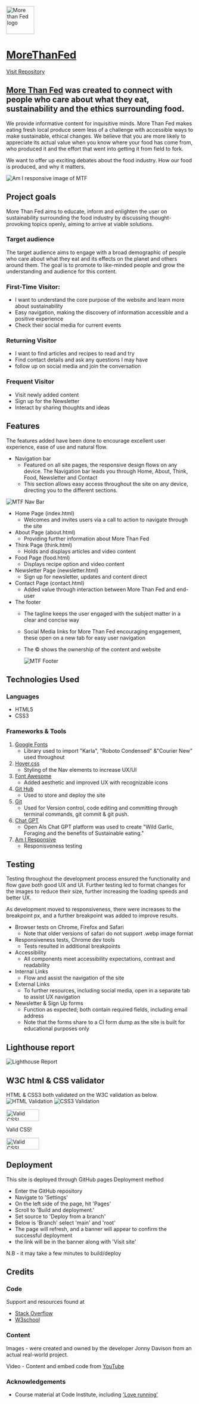 <img class="page-logo" src="images/mtflogo2.webp" alt="More than Fed logo" height="75px" width="75px">

# [MoreThanFed](https://jonnydavison.github.io/MoreThanFed/index.html)              
[Visit Repository](https://github.com/JonnyDavison/MoreThanFed)

## [More Than Fed](https://jonnydavison.github.io/MoreThanFed/index.html) was created to connect with people who care about what they eat, sustainability and the ethics surrounding food.
We provide informative content for inquisitive minds. More Than Fed makes eating fresh local produce seem less of a challenge with accessible ways to make sustainable, ethical changes. We believe that you are more likely to appreciate its actual value when you know where your food has come from, who produced it and the effort that went into getting it from field to fork.

We want to offer up exciting debates about the food industry. How our food is produced, and why it matters.


![Am I responsive image of MTF](images/mtfamiresponsive.webp)


## Project goals
More Than Fed aims to educate, inform and enlighten the user on sustainability surrounding the food industry by discussing thought-provoking topics openly, aiming to arrive at viable solutions. 

### Target audience
The target audience aims to engage with a broad demographic of people who care about what they eat and its effects on the planet and others around them. The goal is to promote to like-minded people and grow the understanding and audience for this content. 

### First-Time Visitor:
- I want to understand the core purpose of the website and learn more about sustainability 
- Easy navigation, making the discovery of information accessible and a positive experience
- Check their social media for current events

### Returning Visitor
- I want to find articles and recipes to read and try
- Find contact details and ask any questions I may have
- follow up on social media and join the conversation

### Frequent Visitor
- Visit newly added content
- Sign up for the Newsletter
- Interact by sharing thoughts and ideas

## Features 

The features added have been done to encourage excellent user experience, ease of use and natural flow. 

- Navigation bar
    - Featured on all site pages, the responsive design flows on any device. The Navigation bar leads you through Home, About, Think, Food, Newsletter and Contact
    - This section allows easy access throughout the site on any device, directing you to the different sections. 

![MTF Nav Bar](images/mtfnavbar.webp)

- Home Page (index.html)
    - Welcomes and invites users via a call to action to navigate through the site
- About Page (about.html)
    - Providing further information about More Than Fed
- Think Page (think.html)
    - Holds and displays articles and video content
- Food Page (food.html)
    - Displays recipe option and video content
- Newsletter Page (newsletter.html)
    - Sign up for newsletter, updates and content direct
- Contact Page (contact.html)
    - Added value through interaction between More Than Fed and end-user
- The footer 
    - The tagline keeps the user engaged with the subject matter in a clear and concise way
    - Social Media links for More Than Fed encouraging engagement, these open on a new tab for easy user navigation
    - The © shows the ownership of the content and website
     
        ![MTF Footer](images/mtffooter.webp)


## Technologies Used
 ### Languages 
- HTML5
- CSS3

### Frameworks & Tools
1. [Google Fonts](https://fonts.google.com/about)
     - Library used to import "Karla", "Roboto Condensed" &"Courier New" used throughout
2. [Hover.css](https://www.w3schools.com/cssref/sel_hover.php)      
    - Styling of the Nav elements to increase UX/UI 
3. [Font Awesome](https://fontawesome.com/)
    - Added aesthetic and improved UX with recognizable icons
4. [Git Hub](https://github.com/JonnyDavison/MoreThanFed)
    - Used to store and deploy the site 
5. [Git](https://www.gitpod.io/)
    - Used for Version control, code editing and committing through terminal commands, git commit & git push. 
6. [Chat GPT](https://openai.com/blog/chatgpt/)
    - Open AIs Chat GPT platform was used to create "Wild Garlic, Foraging and the benefits of Sustainable eating."
7. [Am I Responsive](https://ui.dev/amiresponsive)
    - Responisveness testing



## Testing 
Testing throughout the development process ensured the functionality and flow gave both good UX and UI. Further testing led to format changes for the images to reduce their size, further increasing the loading speeds and better UX. 

As development moved to responsiveness, there were increases to the breakpoint px, and a further breakpoint was added to improve results.  

- Browser tests on Chrome, Firefox and Safari
    - Note that older versions of safari do not support .webp image format
- Responsiveness tests, Chrome dev tools
    - Tests resulted in additional breakpoints
-  Accessibility 
    - All components meet accessibility expectations, contrast and readability 
- Internal Links 
    - Flow and assist the navigation of the site
- External Links    
    - To further resources, including social media, open in a separate tab to assist UX navigation
- Newsletter & Sign Up forms
    - Function as expected; both contain required fields, including email address
    - Note that the forms share to a CI form dump as the site is built for educational purposes only 


## Lighthouse report
![Lighthouse Report](images/mtflighthouse.webp)


## W3C html & CSS validator 
HTML & CSS3 both validated on the W3C validation as below.
![HTML Validation](images/htmlvalidation.webp)
![CSS3 Validation](images/css3validation.webp)
<p>
    <a href="https://jigsaw.w3.org/css-validator/check/referer">
        <img style="border:0;width:88px;height:31px"
            src="https://jigsaw.w3.org/css-validator/images/vcss"
            alt="Valid CSS!" />
    </a>
</p>
            
Valid CSS!
<p>
    <a href="https://jigsaw.w3.org/css-validator/check/referer">
        <img style="border:0;width:88px;height:31px"
            src="https://jigsaw.w3.org/css-validator/images/vcss-blue"
            alt="Valid CSS!" />
    </a>
</p>
        
## Deployment
This site is deployed through GitHub pages
Deployment method   
- Enter the GitHub repository
- Navigate to 'Settings'
- On the left side of the page, hit 'Pages'
- Scroll to 'Build and deployment.'
- Set source to 'Deploy from a branch'
- Below is 'Branch' select 'main' and 'root' 
- The page will refresh, and a banner will appear to confirm the successful deployment 
- the link will be in the banner along with 'Visit site'

N.B - it may take a few minutes to build/deploy



## Credits 

### Code 
Support and resources found at
- [Stack Overflow](https://stackoverflow.com/)
- [W3school](https://www.w3schools.com/)

### Content
Images - were created and owned by the developer Jonny Davison from an actual real-world project. 

Video - Content and embed code from [YouTube](https://www.youtube.com/)

### Acknowledgements
- Course material at Code Institute, including ['Love running'](https://github.com/Code-Institute-Solutions/readme-template)